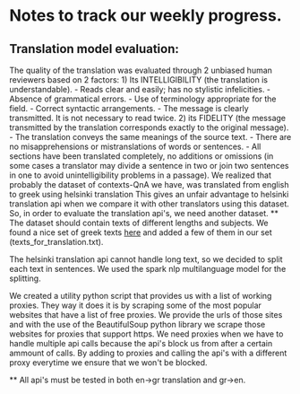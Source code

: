 # Notes to track our weekly progress.

## Translation model evaluation:
The quality of the translation was evaluated through 2 unbiased human reviewers based on 2 factors:
    1) Its INTELLIGIBILITY (the translation is understandable).
        - Reads clear and easily; has no stylistic infelicities.
        - Absence of grammatical errors.
        - Use of terminology appropriate for the field.
        - Correct syntactic arrangements.
        - The message is clearly transmitted. It is not necessary to read twice.
    2) its FIDELITY (the message transmitted by the translation corresponds exactly to the original message).
        - The translation conveys the same meanings of the source text.
        - There are no misapprehensions or mistranslations of words or sentences.
        - All sections have been translated completely, no additions or omissions (in some cases a translator may divide a sentence in two or join two sentences in one to avoid unintelligibility problems in a passage).
We realized that probably the dataset of contexts-QnA we have, was translated from english to greek using helsinki translation
This gives an unfair advantage to helsinki translation api when we compare it with other translators using this dataset.
So, in order to evaluate the translation api's, we need another dataset. **
The dataset should contain texts of different lengths and subjects. 
We found a nice set of greek texts [here](https://www.greek-language.gr/certification/dbs/teachers/index.html) and added a few of them in our set (texts_for_translation.txt).

The helsinki translation api cannot handle long text, so we decided to split each text in sentences. We used the spark nlp multilanguage model for the splitting.

We created a utility python script that provides us with a list of working proxies. They way it does it is by scraping some of the most popular websites that have a list of free proxies. We provide the urls of those sites and with the use of the BeautifulSoup python library we scrape those websites for proxies that support https. We need proxies when we have to handle multiple api calls because the api's block us from after a certain ammount of calls. By adding to proxies and calling the api's with a different proxy everytime we ensure that we won't be blocked.

** All api's must be tested in both en->gr translation and gr->en. 

